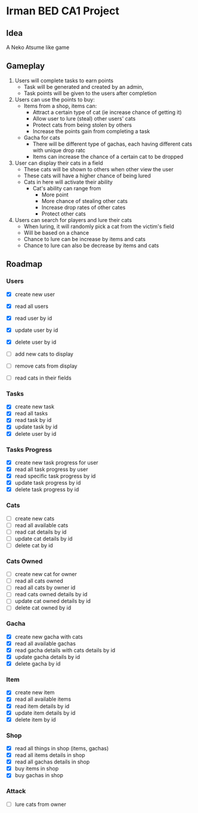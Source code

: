 # Irman BED CA1 Project

## Idea

A Neko Atsume like game

## Gameplay

1. Users will complete tasks to earn points
   - Task will be generated and created by an admin,
   - Task points will be given to the users after completion
2. Users can use the points to buy:
   - Items from a shop, items can:
     - Attract a certain type of cat (ie increase chance of getting it)
     - Allow user to lure (steal) other users' cats
     - Protect cats from being stolen by others
     - Increase the points gain from completing a task
   - Gacha for cats
     - There will be different type of gachas, each having different cats with unique drop ratc
     - Items can increase the chance of a certain cat to be dropped
3. User can display their cats in a field
   - These cats will be shown to others when other view the user
   - These cats will have a higher chance of being lured
   - Cats in here will activate their ability
     - Cat's ability can range from
       - More point
       - More chance of stealing other cats
       - Increase drop rates of other cates
       - Protect other cats
4. Users can search for players and lure their cats
   - When luring, it will randomly pick a cat from the victim's field
   - Will be based on a chance
   - Chance to lure can be increase by items and cats
   - Chance to lure can also be decrease by items and cats

## Roadmap

### Users

- [x] create new user
- [x] read all users
- [x] read user by id
- [x] update user by id
- [x] delete user by id

- [ ] add new cats to display
- [ ] remove cats from display
- [ ] read cats in their fields

### Tasks

- [x] create new task
- [x] read all tasks
- [x] read task by id
- [x] update task by id
- [x] delete user by id

### Tasks Progress

- [x] create new task progress for user
- [x] read all task progress by user
- [x] read specific task progress by id
- [x] update task progress by id
- [x] delete task progress by id

### Cats

- [ ] create new cats
- [ ] read all available cats
- [ ] read cat details by id
- [ ] update cat details by id
- [ ] delete cat by id

### Cats Owned

- [ ] create new cat for owner
- [ ] read all cats owned
- [ ] read all cats by owner id
- [ ] read cats owned details by id
- [ ] update cat owned details by id
- [ ] delete cat owned by id

### Gacha

- [x] create new gacha with cats
- [x] read all available gachas
- [x] read gacha details with cats details by id
- [x] update gacha details by id
- [x] delete gacha by id

### Item

- [x] create new item
- [x] read all available items
- [x] read item details by id
- [x] update item details by id
- [x] delete item by id

### Shop

- [x] read all things in shop (items, gachas)
- [x] read all items details in shop
- [x] read all gachas details in shop
- [x] buy items in shop
- [x] buy gachas in shop

### Attack

- [ ] lure cats from owner
